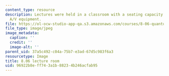 ```yaml
---
content_type: resource
description: Lectures were held in a classroom with a seating capacity of 150 and
  A/V equipment.
file: https://ol-ocw-studio-app-qa.s3.amazonaws.com/courses/8-06-quantum-physics-iii-spring-2016/96922b8eff743a1b88234b246acfab95_8.06_1.jpg
file_type: image/jpeg
image_metadata:
  caption: ''
  credit: ''
  image-alt: ''
parent_uid: 37a5c492-c04a-75b7-e3ad-67d5c983f6a3
resourcetype: Image
title: 8.06 lecture room
uid: 96922b8e-ff74-3a1b-8823-4b246acfab95
---
```

